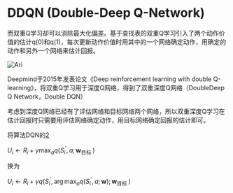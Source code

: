 

<!--
 * @version:
 * @Author:  StevenJokess https://github.com/StevenJokess
 * @Date: 2020-10-17 23:24:08
 * @LastEditors:  StevenJokess https://github.com/StevenJokess
 * @LastEditTime: 2020-12-25 00:31:47
 * @Description:
 * @TODO::
 * @Reference:
-->

# DDQN (Double-Deep Q-Network)

而双重Q学习却可以消除最大化偏差。基于查找表的双重Q学习引入了两个动作价值的估计q(0)和q(1)，每次更新动作价值时用其中的一个网络确定动作，用确定的动作和另外一个网络来估计回报。

![Ari](img/DDQN.png)

Deepmind于2015年发表论文《Deep reinforcement learning with double Q-learning》，将双重Q学习用于深度Q网络，得到了双重深度Q网络（DoubleDeep Q Network，Double DQN）

考虑到深度Q网络已经有了评估网络和目标网络两个网络，所以双重深度Q学习在估计回报时只需要用评估网络确定动作，用目标网络确定回报的估计即可。

将算法DQN的[2]

$U_{i} \leftarrow R_{i}+\gamma \max _{a} q\left(S_{i}^{\prime}, a ; \mathbf{w}_{\text {目标 }}\right)$

换为

$U_{i} \leftarrow R_{i}+\gamma q\left(S_{i}^{\prime}, \arg \max _{a} q\left(S_{i}^{\prime}, a ; \mathbf{w}\right) ; \mathbf{w}_{\text {目标 }}\right)$




[1]: https://github.com/zackchase/mxnet-the-straight-dope/blob/master/chapter17_deep-reinforcement-learning/DQN.ipynb
[2]: https://weread.qq.com/web/reader/da832f507192b327da81965kd6432e00228d645920e3401

